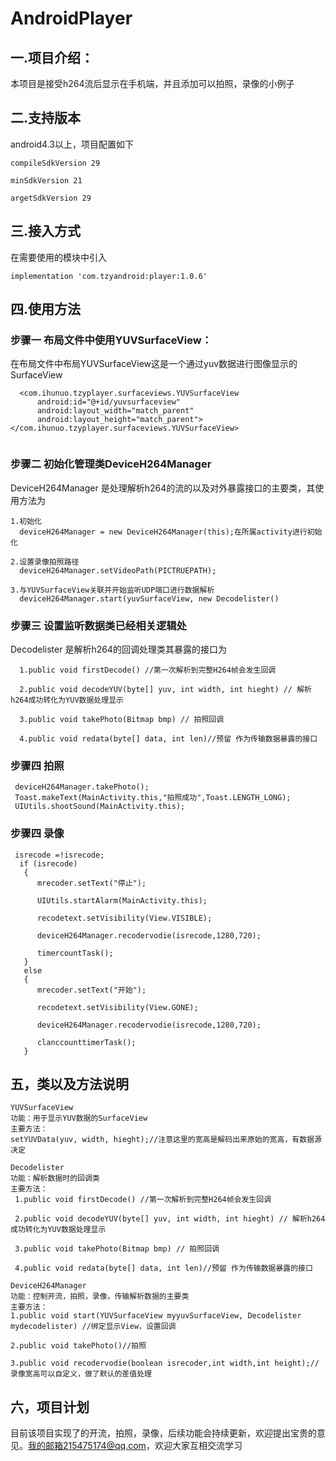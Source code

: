 # AndroidPlayer
## 一.项目介绍：
本项目是接受h264流后显示在手机端，并且添加可以拍照，录像的小例子

## 二.支持版本
android4.3以上，项目配置如下
```
compileSdkVersion 29

minSdkVersion 21

argetSdkVersion 29
```

## 三.接入方式
在需要使用的模块中引入
```
implementation 'com.tzyandroid:player:1.0.6'
```
## 四.使用方法
### 步骤一 布局文件中使用YUVSurfaceView：
在布局文件中布局YUVSurfaceView这是一个通过yuv数据进行图像显示的SurfaceView
```
  <com.ihunuo.tzyplayer.surfaceviews.YUVSurfaceView
      android:id="@+id/yuvsurfaceview"
      android:layout_width="match_parent"
      android:layout_height="match_parent"></com.ihunuo.tzyplayer.surfaceviews.YUVSurfaceView>
           
```

### 步骤二 初始化管理类DeviceH264Manager 
DeviceH264Manager 是处理解析h264的流的以及对外暴露接口的主要类，其使用方法为
```
1.初始化 
  deviceH264Manager = new DeviceH264Manager(this);在所属activity进行初始化

2.设置录像拍照路径 
  deviceH264Manager.setVideoPath(PICTRUEPATH);
  
3.与YUVSurfaceView关联并开始监听UDP端口进行数据解析
  deviceH264Manager.start(yuvSurfaceView, new Decodelister()  
```
### 步骤三 设置监听数据类已经相关逻辑处
Decodelister 是解析h264的回调处理类其暴露的接口为
```
  1.public void firstDecode() //第一次解析到完整H264帧会发生回调

  2.public void decodeYUV(byte[] yuv, int width, int hieght) // 解析h264成功转化为YUV数据处理显示

  3.public void takePhoto(Bitmap bmp) // 拍照回调

  4.public void redata(byte[] data, int len)//预留 作为传输数据暴露的接口

```
 ### 步骤四 拍照
 ```
  deviceH264Manager.takePhoto();
  Toast.makeText(MainActivity.this,"拍照成功",Toast.LENGTH_LONG);
  UIUtils.shootSound(MainActivity.this);
 ```
 ### 步骤四 录像
 ```
  isrecode =!isrecode;
   if (isrecode)
    {
       mrecoder.setText("停止");

       UIUtils.startAlarm(MainActivity.this);

       recodetext.setVisibility(View.VISIBLE);

       deviceH264Manager.recodervodie(isrecode,1280,720);

       timercountTask();
    }
    else
    {
       mrecoder.setText("开始");

       recodetext.setVisibility(View.GONE);

       deviceH264Manager.recodervodie(isrecode,1280,720);

       clanccounttimerTask();
    }
 ```
 ## 五，类以及方法说明
 ```
 YUVSurfaceView 
 功能：用于显示YUV数据的SurfaceView 
 主要方法： 
 setYUVData(yuv, width, hieght);//注意这里的宽高是解码出来原始的宽高，有数据源决定
 ```
 ```
 Decodelister 
 功能：解析数据时的回调类
 主要方法：
  1.public void firstDecode() //第一次解析到完整H264帧会发生回调

  2.public void decodeYUV(byte[] yuv, int width, int hieght) // 解析h264成功转化为YUV数据处理显示

  3.public void takePhoto(Bitmap bmp) // 拍照回调

  4.public void redata(byte[] data, int len)//预留 作为传输数据暴露的接口
 ```
  ```
 DeviceH264Manager 
 功能：控制开流，拍照，录像，传输解析数据的主要类
 主要方法： 
 1.public void start(YUVSurfaceView myyuvSurfaceView, Decodelister mydecodelister) //绑定显示View，设置回调

 2.public void takePhoto()//拍照

 3.public void recodervodie(boolean isrecoder,int width,int height);//录像宽高可以自定义，做了默认的差值处理

```
 ## 六，项目计划
 目前该项目实现了的开流，拍照，录像，后续功能会持续更新，欢迎提出宝贵的意见。我的邮箱215475174@qq.com，欢迎大家互相交流学习








